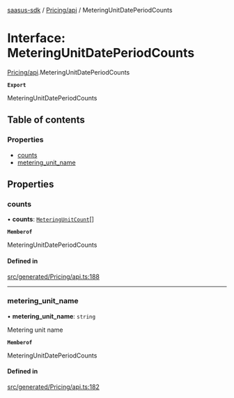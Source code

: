 [saasus-sdk](../README.md) / [Pricing/api](../modules/Pricing_api.md) / MeteringUnitDatePeriodCounts

# Interface: MeteringUnitDatePeriodCounts

[Pricing/api](../modules/Pricing_api.md).MeteringUnitDatePeriodCounts

**`Export`**

MeteringUnitDatePeriodCounts

## Table of contents

### Properties

- [counts](Pricing_api.MeteringUnitDatePeriodCounts.md#counts)
- [metering\_unit\_name](Pricing_api.MeteringUnitDatePeriodCounts.md#metering_unit_name)

## Properties

### counts

• **counts**: [`MeteringUnitCount`](Pricing_api.MeteringUnitCount.md)[]

**`Memberof`**

MeteringUnitDatePeriodCounts

#### Defined in

[src/generated/Pricing/api.ts:188](https://github.com/saasus-platform/saasus-sdk-javascript/blob/6b95732/src/generated/Pricing/api.ts#L188)

___

### metering\_unit\_name

• **metering\_unit\_name**: `string`

Metering unit name

**`Memberof`**

MeteringUnitDatePeriodCounts

#### Defined in

[src/generated/Pricing/api.ts:182](https://github.com/saasus-platform/saasus-sdk-javascript/blob/6b95732/src/generated/Pricing/api.ts#L182)
